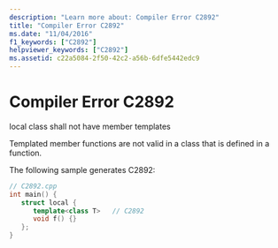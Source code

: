 ```yaml
---
description: "Learn more about: Compiler Error C2892"
title: "Compiler Error C2892"
ms.date: "11/04/2016"
f1_keywords: ["C2892"]
helpviewer_keywords: ["C2892"]
ms.assetid: c22a5084-2f50-42c2-a56b-6dfe5442edc9
---
```

# Compiler Error C2892

local class shall not have member templates

Templated member functions are not valid in a class that is defined in a function.

The following sample generates C2892:

```cpp
// C2892.cpp
int main() {
   struct local {
      template<class T>   // C2892
      void f() {}
   };
}
```
